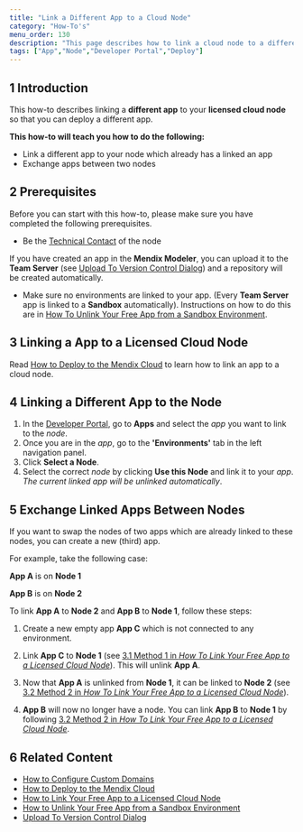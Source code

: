 ```yaml
---
title: "Link a Different App to a Cloud Node"
category: "How-To's"
menu_order: 130
description: "This page describes how to link a cloud node to a different app."
tags: ["App","Node","Developer Portal","Deploy"]
---
```


## 1 Introduction

This how-to describes linking a **different app** to your **licensed cloud node** so that you can deploy a different app.

**This how-to will teach you how to do the following:**

*  Link a different app to your node which already has a linked an app
*  Exchange apps between two nodes

## 2 Prerequisites

Before you can start with this how-to, please make sure you have completed the following prerequisites.

* Be the [Technical Contact](/developerportal/company-app-roles/technical-contact) of the node

If you have created an app in the **Mendix Modeler**, you can upload it to the **Team Server** (see [Upload To Version Control Dialog](/refguide/upload-to-version-control-dialog)) and a repository will be created automatically.

*   Make sure no environments are linked to your app. (Every **Team Server** app is linked to a **Sandbox** automatically).
Instructions on how to do this are in [How To Unlink Your Free App from a Sandbox Environment](how-to-unlink-sandbox).

## 3 Linking a App to a Licensed Cloud Node

Read [How to Deploy to the Mendix Cloud](../deploy/mendix-cloud-deploy) to learn how to link an app to a cloud node.

## 4 Linking a Different App to the Node

1.  In the [Developer Portal](http://home.mendix.com), go to **Apps** and select the *app* you want to link to the *node*.
2.  Once you are in the *app*, go to the **'Environments'** tab in the left navigation panel.
3.  Click **Select a Node**.
4.  Select the correct *node* by clicking **Use this Node** and link it to your *app*. *The current linked app will be unlinked automatically*.

## 5 Exchange Linked Apps Between Nodes

If you want to swap the nodes of two apps which are already linked to these nodes, you can create a new (third) app.

For example, take the following case:

**App A** is on **Node 1**

**App B** is on **Node 2**

To link **App A** to **Node 2** and **App B** to **Node 1**, follow these steps:

1. Create a new empty app **App C** which is not connected to any environment.

2. Link **App C** to **Node 1** (see [3.1 Method 1 in *How To Link Your Free App to a Licensed Cloud Node*](how-to-link-app-to-node)). This will unlink **App A**.

3. Now that **App A** is unlinked from **Node 1**, it can be linked to **Node 2** (see [3.2 Method 2 in *How To Link Your Free App to a Licensed Cloud Node*](how-to-link-app-to-node)).

4. **App B** will now no longer have a node. You can link **App B** to **Node 1** by following [3.2 Method 2 in *How To Link Your Free App to a Licensed Cloud Node*](how-to-link-app-to-node).

## 6 Related Content

*   [How to Configure Custom Domains](custom-domains)
*   [How to Deploy to the Mendix Cloud](../deploy/mendix-cloud-deploy)
*   [How to Link Your Free App to a Licensed Cloud Node](how-to-link-app-to-node)
*   [How to Unlink Your Free App from a Sandbox Environment](how-to-unlink-sandbox)
*   [Upload To Version Control Dialog](/refguide/upload-to-version-control-dialog)
